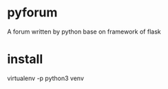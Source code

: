 # pyforum
A forum written by python base on framework of flask

# install
virtualenv -p python3 venv